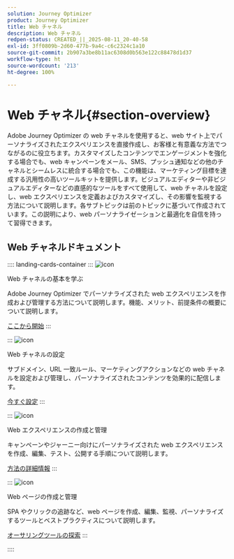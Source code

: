 ```yaml
---
solution: Journey Optimizer
product: Journey Optimizer
title: Web チャネル
description: Web チャネル
redpen-status: CREATED_||_2025-08-11_20-40-58
exl-id: 3ff0809b-2d60-477b-9a4c-c6c2324c1a10
source-git-commit: 2b907a3be8b11ac6308d0b563e122c88478d1d37
workflow-type: ht
source-wordcount: '213'
ht-degree: 100%

---
```


# Web チャネル{#section-overview}

Adobe Journey Optimizer の web チャネルを使用すると、web サイト上でパーソナライズされたエクスペリエンスを直接作成し、お客様と有意義な方法でつながるのに役立ちます。カスタマイズしたコンテンツでエンゲージメントを強化する場合でも、web キャンペーンをメール、SMS、プッシュ通知などの他のチャネルとシームレスに統合する場合でも、この機能は、マーケティング目標を達成する汎用性の高いツールキットを提供します。ビジュアルエディターや非ビジュアルエディターなどの直感的なツールをすべて使用して、web チャネルを設定し、web エクスペリエンスを定義およびカスタマイズし、その影響を監視する方法について説明します。各サブトピックは前のトピックに基づいて作成されています。この説明により、web パーソナライゼーションと最適化を自信を持って習得できます。

## Web チャネルドキュメント

:::: landing-cards-container
:::
![icon](https://cdn.experienceleague.adobe.com/icons/circle-play.svg?lang=ja)

Web チャネルの基本を学ぶ

Adobe Journey Optimizer でパーソナライズされた web エクスペリエンスを作成および管理する方法について説明します。機能、メリット、前提条件の概要について説明します。

[ここから開始](../using/web/get-started-web.md)
:::

:::
![icon](https://cdn.experienceleague.adobe.com/icons/gear.svg?lang=ja)

Web チャネルの設定

サブドメイン、URL 一致ルール、マーケティングアクションなどの web チャネルを設定および管理し、パーソナライズされたコンテンツを効果的に配信します。

[今すぐ設定](configure-web-channel-landing-page.md)
:::

:::
![icon](https://cdn.experienceleague.adobe.com/icons/list-check.svg?lang=ja)

Web エクスペリエンスの作成と管理

キャンペーンやジャーニー向けにパーソナライズされた web エクスペリエンスを作成、編集、テスト、公開する手順について説明します。

[方法の詳細情報](../using/web/create-web.md)
:::

:::
![icon](https://cdn.experienceleague.adobe.com/icons/screwdriver-wrench.svg?lang=ja)

Web ページの作成と管理

SPA やクリックの追跡など、web ページを作成、編集、監視、パーソナライズするツールとベストプラクティスについて説明します。

[オーサリングツールの探索](author-web-pages-landing-page.md)
:::

::::
